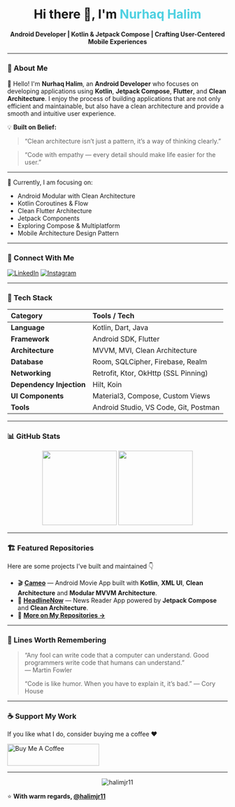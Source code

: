 <h1 align="center">Hi there 👋, I'm <span style="color:#4DD0E1;">Nurhaq Halim</span></h1>
<h4 align="center">Android Developer | Kotlin & Jetpack Compose | Crafting User-Centered Mobile Experiences</h4>

---

### 🧭 About Me
👋 Hello! I'm **Nurhaq Halim**, an **Android Developer** who focuses on developing applications using **Kotlin**, **Jetpack Compose**, **Flutter**, and **Clean Architecture**.
I enjoy the process of building applications that are not only efficient and maintainable, but also have a clean architecture and provide a smooth and intuitive user experience. 

💡 **Built on Belief:**  
> “Clean architecture isn’t just a pattern, it’s a way of thinking clearly.”

> “Code with empathy — every detail should make life easier for the user.”

---

🌱 Currently, I am focusing on:  
- Android Modular with Clean Architecture
- Kotlin Coroutines & Flow
- Clean Flutter Architecture
- Jetpack Components
- Exploring Compose & Multiplatform
- Mobile Architecture Design Pattern

---

### 🤝 Connect With Me
[![LinkedIn](https://img.shields.io/badge/LinkedIn-0077B5?style=for-the-badge&logo=linkedin&logoColor=white)](https://www.linkedin.com/in/nurhaq-halim-5b05b3207)
[![Instagram](https://img.shields.io/badge/Instagram-E4405F?style=for-the-badge&logo=instagram&logoColor=white)](https://www.instagram.com/nurhaqhalim7r/)

---

### 🧠 Tech Stack
| Category | Tools / Tech |
|:--|:--|
| **Language** | Kotlin, Dart, Java |
| **Framework** | Android SDK, Flutter |
| **Architecture** | MVVM, MVI, Clean Architecture |
| **Database** | Room, SQLCipher, Firebase, Realm |
| **Networking** | Retrofit, Ktor, OkHttp (SSL Pinning) |
| **Dependency Injection** | Hilt, Koin |
| **UI Components** | Material3, Compose, Custom Views |
| **Tools** | Android Studio, VS Code, Git, Postman |

---

### 📊 GitHub Stats
<p align="center">
  <img height="170em" src="https://github-readme-stats.vercel.app/api?username=halimjr11&show_icons=true&theme=tokyonight&hide_border=true&count_private=true&include_all_commits=true" />
  <img height="170em" src="https://github-readme-stats.vercel.app/api/top-langs/?username=halimjr11&layout=compact&theme=tokyonight&langs_count=8" />
</p>

---

### 🏗️ Featured Repositories
Here are some projects I’ve built and maintained 👇  

- 🎬 [**Cameo**](https://github.com/halimjr11/Cameo) — Android Movie App built with **Kotlin**, **XML UI**, **Clean Architecture** and **Modular MVVM Architecture**.  
- 📰 [**HeadlineNow**](https://github.com/halimjr11/HeadlineNow) — News Reader App powered by **Jetpack Compose** and **Clean Architecture**.  
- 🧩 [**More on My Repositories →**](https://github.com/halimjr11?tab=repositories)

---

### 🧩 Lines Worth Remembering
> “Any fool can write code that a computer can understand. Good programmers write code that humans can understand.”  
> — Martin Fowler
> 
>  “Code is like humor. When you have to explain it, it’s bad.”
> — Cory House


---

### ☕ Support My Work
If you like what I do, consider buying me a coffee ❤️  

<a href="https://trakteer.id/halimjr11" target="_blank">
  <img src="https://edge-cdn.trakteer.id/images/mix/navbar-logo.png?v=14-05-2025" height="50" width="210" alt="Buy Me A Coffee" />
</a>

---

<p align="center">
  <img src="https://komarev.com/ghpvc/?username=halimjr11&label=Profile%20Views&color=0e75b6&style=flat" alt="halimjr11" />
</p>

⭐️ **With warm regards, [@halimjr11](https://github.com/halimjr11)**  
